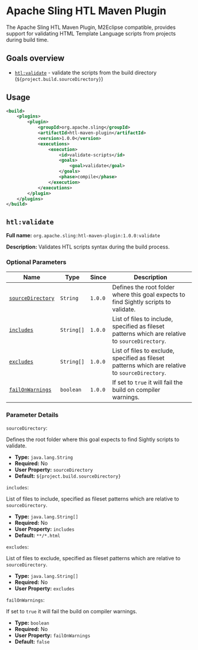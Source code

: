 Apache Sling HTL Maven Plugin
====
The Apache Sling HTL Maven Plugin, M2Eclipse compatible, provides support for validating HTML Template Language scripts from projects during build time.

## Goals overview

* [`htl:validate`](#htlvalidate) - validate the scripts from the build directory (`${project.build.sourceDirectory}`)

## Usage
```xml
<build>
    <plugins>
        <plugin>
            <groupId>org.apache.sling</groupId>
            <artifactId>htl-maven-plugin</artifactId>
            <version>1.0.0</version>
            <executions>
                <execution>
                    <id>validate-scripts</id>
                    <goals>
                        <goal>validate</goal>
                    </goals>
                    <phase>compile</phase>
                </execution>
            </executions>
        </plugin>
    </plugins>
</build>
```

## `htl:validate`
**Full name:** `org.apache.sling:htl-maven-plugin:1.0.0:validate`

**Description:**
Validates HTL scripts syntax during the build process.

### Optional Parameters

|Name                                         |Type        |Since    |Description                                                                                       |
|---------------------------------------------|------------|---------|--------------------------------------------------------------------------------------------------|
| [`sourceDirectory`](#param-sourceDirectory) | `String`   | `1.0.0` | Defines the root folder where this goal expects to find Sightly scripts to validate.             |
| [`includes`](#param-includes)               | `String[]` | `1.0.0` | List of files to include, specified as fileset patterns which are relative to `sourceDirectory`. |
| [`excludes`](#param-excludes)               | `String[]` | `1.0.0` | List of files to exclude, specified as fileset patterns which are relative to `sourceDirectory`. |
| [`failOnWarnings`](#param-failOnWarnings)   | `boolean`  | `1.0.0` | If set to `true` it will fail the build on compiler warnings.                                    |

### Parameter Details

<a name="param-sourceDirectory"><code>sourceDirectory</code></a>:

Defines the root folder where this goal expects to find Sightly scripts to validate.
* **Type:** `java.lang.String`
* **Required:** No
* **User Property:** `sourceDirectory`
* **Default:** `${project.build.sourceDirectory}`

<a name="param-includes"><code>includes</code></a>:

List of files to include, specified as fileset patterns which are relative to `sourceDirectory`.
* **Type:** `java.lang.String[]`
* **Required:** No
* **User Property:** `includes`
* **Default:** `**/*.html`

<a name="param-excludes"><code>excludes</code></a>:

List of files to exclude, specified as fileset patterns which are relative to `sourceDirectory`.
* **Type:** `java.lang.String[]`
* **Required:** No
* **User Property:** `excludes`

<a name="param-failOnWarnings"><code>failOnWarnings</code></a>:

If set to `true` it will fail the build on compiler warnings.
* **Type:** `boolean`
* **Required:** No
* **User Property:** `failOnWarnings`
* **Default:** `false`

